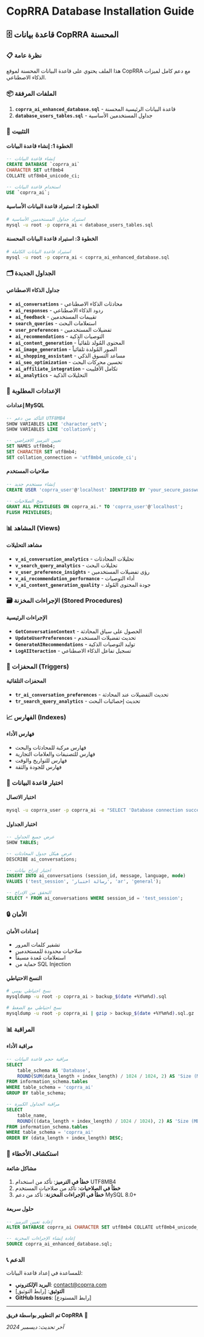 # CopRRA Database Installation Guide

## 🗄️ قاعدة بيانات CopRRA المحسنة

### 📋 نظرة عامة
هذا الملف يحتوي على قاعدة البيانات المحسنة لموقع CopRRA مع دعم كامل لميزات الذكاء الاصطناعي.

### 📦 الملفات المرفقة
1. **`coprra_ai_enhanced_database.sql`** - قاعدة البيانات الرئيسية المحسنة
2. **`database_users_tables.sql`** - جداول المستخدمين الأساسية

### 🚀 التثبيت

#### الخطوة 1: إنشاء قاعدة البيانات
```sql
-- إنشاء قاعدة البيانات
CREATE DATABASE `coprra_ai` 
CHARACTER SET utf8mb4 
COLLATE utf8mb4_unicode_ci;

-- استخدام قاعدة البيانات
USE `coprra_ai`;
```

#### الخطوة 2: استيراد قاعدة البيانات الأساسية
```bash
# استيراد جداول المستخدمين الأساسية
mysql -u root -p coprra_ai < database_users_tables.sql
```

#### الخطوة 3: استيراد قاعدة البيانات المحسنة
```bash
# استيراد قاعدة البيانات الكاملة
mysql -u root -p coprra_ai < coprra_ai_enhanced_database.sql
```

### 🗂️ الجداول الجديدة

#### جداول الذكاء الاصطناعي
- **`ai_conversations`** - محادثات الذكاء الاصطناعي
- **`ai_responses`** - ردود الذكاء الاصطناعي
- **`ai_feedback`** - تقييمات المستخدمين
- **`search_queries`** - استعلامات البحث
- **`user_preferences`** - تفضيلات المستخدمين
- **`ai_recommendations`** - التوصيات الذكية
- **`ai_content_generation`** - المحتوى المُولد تلقائياً
- **`ai_image_generation`** - الصور المُولدة تلقائياً
- **`ai_shopping_assistant`** - مساعد التسوق الذكي
- **`ai_seo_optimization`** - تحسين محركات البحث
- **`ai_affiliate_integration`** - تكامل الأفلييت
- **`ai_analytics`** - التحليلات الذكية

### 🔧 الإعدادات المطلوبة

#### إعدادات MySQL
```sql
-- التأكد من دعم UTF8MB4
SHOW VARIABLES LIKE 'character_set%';
SHOW VARIABLES LIKE 'collation%';

-- تعيين الترميز الافتراضي
SET NAMES utf8mb4;
SET CHARACTER SET utf8mb4;
SET collation_connection = 'utf8mb4_unicode_ci';
```

#### صلاحيات المستخدم
```sql
-- إنشاء مستخدم جديد
CREATE USER 'coprra_user'@'localhost' IDENTIFIED BY 'your_secure_password';

-- منح الصلاحيات
GRANT ALL PRIVILEGES ON coprra_ai.* TO 'coprra_user'@'localhost';
FLUSH PRIVILEGES;
```

### 📊 المشاهد (Views)

#### مشاهد التحليلات
- **`v_ai_conversation_analytics`** - تحليلات المحادثات
- **`v_search_query_analytics`** - تحليلات البحث
- **`v_user_preference_insights`** - رؤى تفضيلات المستخدمين
- **`v_ai_recommendation_performance`** - أداء التوصيات
- **`v_ai_content_generation_quality`** - جودة المحتوى المُولد

### 🗃️ الإجراءات المخزنة (Stored Procedures)

#### الإجراءات الرئيسية
- **`GetConversationContext`** - الحصول على سياق المحادثة
- **`UpdateUserPreferences`** - تحديث تفضيلات المستخدم
- **`GenerateAIRecommendations`** - توليد التوصيات الذكية
- **`LogAIIteraction`** - تسجيل تفاعل الذكاء الاصطناعي

### 🔄 المحفزات (Triggers)

#### المحفزات التلقائية
- **`tr_ai_conversation_preferences`** - تحديث التفضيلات عند المحادثة
- **`tr_search_query_analytics`** - تحديث إحصائيات البحث

### 📈 الفهارس (Indexes)

#### فهارس الأداء
- فهارس مركبة للمحادثات والبحث
- فهارس للتصنيفات والعلامات التجارية
- فهارس للتواريخ والوقت
- فهارس للجودة والثقة

### 🧪 اختبار قاعدة البيانات

#### اختبار الاتصال
```bash
mysql -u coprra_user -p coprra_ai -e "SELECT 'Database connection successful!' as status;"
```

#### اختبار الجداول
```sql
-- عرض جميع الجداول
SHOW TABLES;

-- عرض هيكل جدول المحادثات
DESCRIBE ai_conversations;

-- اختبار إدراج بيانات
INSERT INTO ai_conversations (session_id, message, language, mode) 
VALUES ('test_session', 'رسالة اختبار', 'ar', 'general');

-- التحقق من الإدراج
SELECT * FROM ai_conversations WHERE session_id = 'test_session';
```

### 🔒 الأمان

#### إعدادات الأمان
- تشفير كلمات المرور
- صلاحيات محدودة للمستخدمين
- استعلامات مُعدة مسبقاً
- حماية من SQL Injection

#### النسخ الاحتياطي
```bash
# نسخ احتياطي يومي
mysqldump -u root -p coprra_ai > backup_$(date +%Y%m%d).sql

# نسخ احتياطي مع الضغط
mysqldump -u root -p coprra_ai | gzip > backup_$(date +%Y%m%d).sql.gz
```

### 📊 المراقبة

#### مراقبة الأداء
```sql
-- مراقبة حجم قاعدة البيانات
SELECT 
    table_schema AS 'Database',
    ROUND(SUM(data_length + index_length) / 1024 / 1024, 2) AS 'Size (MB)'
FROM information_schema.tables 
WHERE table_schema = 'coprra_ai'
GROUP BY table_schema;

-- مراقبة الجداول الكبيرة
SELECT 
    table_name,
    ROUND(((data_length + index_length) / 1024 / 1024), 2) AS 'Size (MB)'
FROM information_schema.tables 
WHERE table_schema = 'coprra_ai'
ORDER BY (data_length + index_length) DESC;
```

### 🚨 استكشاف الأخطاء

#### مشاكل شائعة
1. **خطأ في الترميز**: تأكد من استخدام UTF8MB4
2. **خطأ في الصلاحيات**: تأكد من صلاحيات المستخدم
3. **خطأ في الإجراءات المخزنة**: تأكد من دعم MySQL 8.0+

#### حلول سريعة
```sql
-- إعادة تعيين الترميز
ALTER DATABASE coprra_ai CHARACTER SET utf8mb4 COLLATE utf8mb4_unicode_ci;

-- إعادة إنشاء الإجراءات المخزنة
SOURCE coprra_ai_enhanced_database.sql;
```

### 📞 الدعم

للمساعدة في إعداد قاعدة البيانات:
- **البريد الإلكتروني**: contact@coprra.com
- **التوثيق**: [رابط التوثيق]
- **GitHub Issues**: [رابط المستودع]

---

**تم التطوير بواسطة فريق CopRRA** 🚀

*آخر تحديث: ديسمبر 2024*